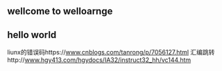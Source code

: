 ## wellcome to welloarnge
## hello world

liunx的错误码https://www.cnblogs.com/tanrong/p/7056127.html
汇编跳转http://www.hgy413.com/hgydocs/IA32/instruct32_hh/vc144.htm

